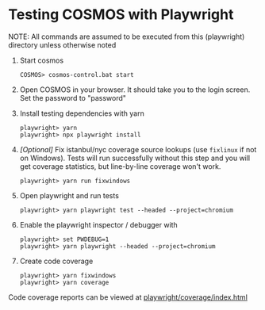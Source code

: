# Testing COSMOS with Playwright

NOTE: All commands are assumed to be executed from this (playwright) directory unless otherwise noted

1.  Start cosmos

        COSMOS> cosmos-control.bat start

1.  Open COSMOS in your browser. It should take you to the login screen. Set the password to "password"

1.  Install testing dependencies with yarn

        playwright> yarn
        playwright> npx playwright install

1.  _[Optional]_ Fix istanbul/nyc coverage source lookups (use `fixlinux` if not on Windows).
    Tests will run successfully without this step and you will get coverage statistics, but line-by-line coverage won't work.

        playwright> yarn run fixwindows

1.  Open playwright and run tests

        playwright> yarn playwright test --headed --project=chromium

1.  Enable the playwright inspector / debugger with

        playwright> set PWDEBUG=1
        playwright> yarn playwright --headed --project=chromium

1.  Create code coverage

        playwright> yarn fixwindows
        playwright> yarn coverage

Code coverage reports can be viewed at [playwright/coverage/index.html](./coverage/index.html)
